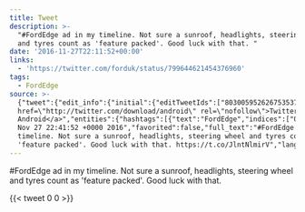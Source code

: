 ```yaml
---
title: Tweet
description: >-
  "#FordEdge ad in my timeline. Not sure a sunroof, headlights, steering wheel
  and tyres count as 'feature packed'. Good luck with that. "
date: '2016-11-27T22:11:52+00:00'
links:
  - 'https://twitter.com/forduk/status/799644621454376960'
tags:
  - FordEdge
source: >-
  {"tweet":{"edit_info":{"initial":{"editTweetIds":["803005952626753537"],"editableUntil":"2016-11-27T23:41:52.892Z","editsRemaining":"5","isEditEligible":true}},"retweeted":false,"source":"<a
  href=\"http://twitter.com/download/android\" rel=\"nofollow\">Twitter for
  Android</a>","entities":{"hashtags":[{"text":"FordEdge","indices":["0","9"]}],"symbols":[],"user_mentions":[],"urls":[{"url":"https://t.co/JlntNlmirV","expanded_url":"https://twitter.com/forduk/status/799644621454376960","display_url":"twitter.com/forduk/status/…","indices":["134","157"]}]},"display_text_range":["0","157"],"favorite_count":"0","id_str":"803005952626753537","truncated":false,"retweet_count":"0","id":"803005952626753537","possibly_sensitive":false,"created_at":"Sun
  Nov 27 22:41:52 +0000 2016","favorited":false,"full_text":"#FordEdge ad in my
  timeline. Not sure a sunroof, headlights, steering wheel and tyres count as
  'feature packed'. Good luck with that. https://t.co/JlntNlmirV","lang":"en"}}
---
```

#FordEdge ad in my timeline. Not sure a sunroof, headlights, steering wheel and tyres count as 'feature packed'. Good luck with that. 
    
{{< tweet 0 0 >}}
    
